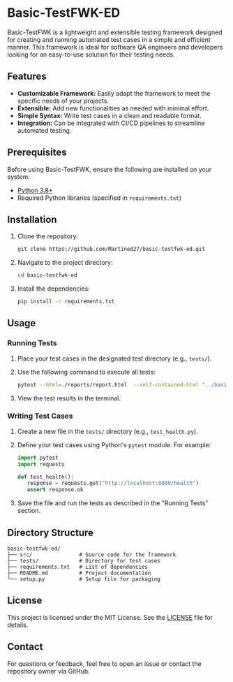 # Basic-TestFWK-ED

Basic-TestFWK is a lightweight and extensible testing framework designed for creating and running automated test cases in a simple and efficient manner. This framework is ideal for software QA engineers and developers looking for an easy-to-use solution for their testing needs.

## Features

- **Customizable Framework:** Easily adapt the framework to meet the specific needs of your projects.
- **Extensible:** Add new functionalities as needed with minimal effort.
- **Simple Syntax:** Write test cases in a clean and readable format.
- **Integration:** Can be integrated with CI/CD pipelines to streamline automated testing.

## Prerequisites

Before using Basic-TestFWK, ensure the following are installed on your system:

- [Python 3.8+](https://www.python.org/)
- Required Python libraries (specified in `requirements.txt`)

## Installation

1. Clone the repository:

   ```bash
   git clone https://github.com/Martined27/basic-testfwk-ed.git
   ```

2. Navigate to the project directory:

   ```bash
   cd basic-testfwk-ed
   ```

3. Install the dependencies:

   ```bash
   pip install -r requirements.txt
   ```

## Usage

### Running Tests

1. Place your test cases in the designated test directory (e.g., `tests/`).
2. Use the following command to execute all tests:

   ```bash
   pytest --html=./reports/report.html  --self-contained-html "../basic-testfwk-ed/tests/comments/test_comments.py"
   ```

3. View the test results in the terminal.

### Writing Test Cases

1. Create a new file in the `tests/` directory (e.g., `test_health.py`).
2. Define your test cases using Python's `pytest` module. For example:

   ```python
   import pytest  
   import requests

   def test_health():
      response = requests.get("http://localhost:8080/health")
      assert response.ok 
   ```

3. Save the file and run the tests as described in the "Running Tests" section.

## Directory Structure

```
basic-testfwk-ed/
├── src/               # Source code for the framework
├── tests/             # Directory for test cases
├── requirements.txt   # List of dependencies
├── README.md          # Project documentation
└── setup.py           # Setup file for packaging
```

## License

This project is licensed under the MIT License. See the [LICENSE](LICENSE) file for details.

## Contact

For questions or feedback, feel free to open an issue or contact the repository owner via GitHub.
